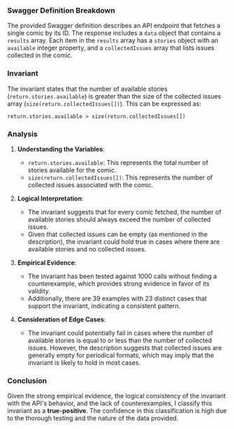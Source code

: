 ### Swagger Definition Breakdown
The provided Swagger definition describes an API endpoint that fetches a single comic by its ID. The response includes a `data` object that contains a `results` array. Each item in the `results` array has a `stories` object with an `available` integer property, and a `collectedIssues` array that lists issues collected in the comic.

### Invariant
The invariant states that the number of available stories (`return.stories.available`) is greater than the size of the collected issues array (`size(return.collectedIssues[])`). This can be expressed as:

`return.stories.available > size(return.collectedIssues[])`

### Analysis
1. **Understanding the Variables**:
   - `return.stories.available`: This represents the total number of stories available for the comic.
   - `size(return.collectedIssues[])`: This represents the number of collected issues associated with the comic.

2. **Logical Interpretation**:
   - The invariant suggests that for every comic fetched, the number of available stories should always exceed the number of collected issues. 
   - Given that collected issues can be empty (as mentioned in the description), the invariant could hold true in cases where there are available stories and no collected issues.

3. **Empirical Evidence**:
   - The invariant has been tested against 1000 calls without finding a counterexample, which provides strong evidence in favor of its validity.
   - Additionally, there are 39 examples with 23 distinct cases that support the invariant, indicating a consistent pattern.

4. **Consideration of Edge Cases**:
   - The invariant could potentially fail in cases where the number of available stories is equal to or less than the number of collected issues. However, the description suggests that collected issues are generally empty for periodical formats, which may imply that the invariant is likely to hold in most cases.

### Conclusion
Given the strong empirical evidence, the logical consistency of the invariant with the API's behavior, and the lack of counterexamples, I classify this invariant as a **true-positive**. The confidence in this classification is high due to the thorough testing and the nature of the data provided.
